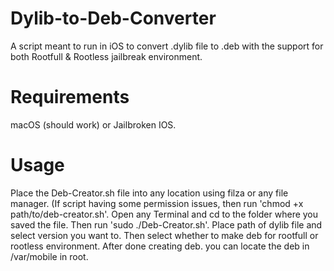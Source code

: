# Dylib-to-Deb-Converter
A script meant to run in iOS to convert .dylib file to .deb with the support for both Rootfull &amp; Rootless jailbreak environment.

# Requirements
macOS (should work) or Jailbroken IOS.

# Usage
Place the Deb-Creator.sh file into any location using filza or any file manager.
(If script having some permission issues, then run 'chmod +x path/to/deb-creator.sh'.
Open any Terminal and cd to the folder where you saved the file.
Then run 'sudo ./Deb-Creator.sh'.
Place path of dylib file and select version you want to.
Then select whether to make deb for rootfull or rootless environment.
After done creating deb. you can locate the deb in /var/mobile in root.
